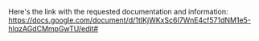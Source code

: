 Here's the link with the requested documentation and information: https://docs.google.com/document/d/1tIKjWKxSc6I7WnE4cf571dNM1e5-hlqzAGdCMmpGwTU/edit#
